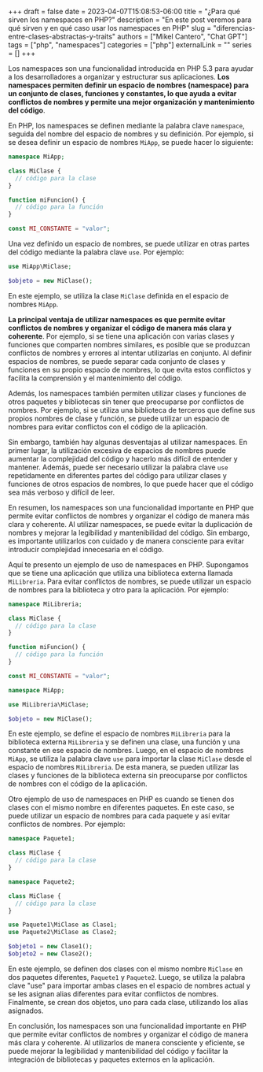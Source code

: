 +++
draft = false
date = 2023-04-07T15:08:53-06:00
title = "¿Para qué sirven los namespaces en PHP?"
description = "En este post veremos para qué sirven y en qué caso usar los namespaces en PHP"
slug = "diferencias-entre-clases-abstractas-y-traits"
authors = ["Mikel Cantero", "Chat GPT"]
tags = ["php", "namespaces"]
categories = ["php"]
externalLink = ""
series = []
+++

Los namespaces son una funcionalidad introducida en PHP 5.3 para ayudar a los desarrolladores a organizar y estructurar sus aplicaciones. **Los namespaces permiten definir un espacio de nombres (namespace) para un conjunto de clases, funciones y constantes, lo que ayuda a evitar conflictos de nombres y permite una mejor organización y mantenimiento del código**.

En PHP, los namespaces se definen mediante la palabra clave `namespace`, seguida del nombre del espacio de nombres y su definición. Por ejemplo, si se desea definir un espacio de nombres `MiApp`, se puede hacer lo siguiente:
```php
namespace MiApp;

class MiClase {
  // código para la clase
}

function miFuncion() {
  // código para la función
}

const MI_CONSTANTE = "valor";
```
Una vez definido un espacio de nombres, se puede utilizar en otras partes del código mediante la palabra clave `use`. Por ejemplo:
```php
use MiApp\MiClase;

$objeto = new MiClase();
```
En este ejemplo, se utiliza la clase `MiClase` definida en el espacio de nombres `MiApp`.

**La principal ventaja de utilizar namespaces es que permite evitar conflictos de nombres y organizar el código de manera más clara y coherente**. Por ejemplo, si se tiene una aplicación con varias clases y funciones que comparten nombres similares, es posible que se produzcan conflictos de nombres y errores al intentar utilizarlas en conjunto. Al definir espacios de nombres, se puede separar cada conjunto de clases y funciones en su propio espacio de nombres, lo que evita estos conflictos y facilita la comprensión y el mantenimiento del código.

Además, los namespaces también permiten utilizar clases y funciones de otros paquetes y bibliotecas sin tener que preocuparse por conflictos de nombres. Por ejemplo, si se utiliza una biblioteca de terceros que define sus propios nombres de clase y función, se puede utilizar un espacio de nombres para evitar conflictos con el código de la aplicación.

Sin embargo, también hay algunas desventajas al utilizar namespaces. En primer lugar, la utilización excesiva de espacios de nombres puede aumentar la complejidad del código y hacerlo más difícil de entender y mantener. Además, puede ser necesario utilizar la palabra clave `use` repetidamente en diferentes partes del código para utilizar clases y funciones de otros espacios de nombres, lo que puede hacer que el código sea más verboso y difícil de leer.

En resumen, los namespaces son una funcionalidad importante en PHP que permite evitar conflictos de nombres y organizar el código de manera más clara y coherente. Al utilizar namespaces, se puede evitar la duplicación de nombres y mejorar la legibilidad y mantenibilidad del código. Sin embargo, es importante utilizarlos con cuidado y de manera consciente para evitar introducir complejidad innecesaria en el código.

Aquí te presento un ejemplo de uso de namespaces en PHP. Supongamos que se tiene una aplicación que utiliza una biblioteca externa llamada `MiLibreria`. Para evitar conflictos de nombres, se puede utilizar un espacio de nombres para la biblioteca y otro para la aplicación. Por ejemplo:

```php
namespace MiLibreria;

class MiClase {
  // código para la clase
}

function miFuncion() {
  // código para la función
}

const MI_CONSTANTE = "valor";
```
```php
namespace MiApp;

use MiLibreria\MiClase;

$objeto = new MiClase();
```

En este ejemplo, se define el espacio de nombres `MiLibreria` para la biblioteca externa `MiLibreria` y se definen una clase, una función y una constante en ese espacio de nombres. Luego, en el espacio de nombres `MiApp`, se utiliza la palabra clave `use` para importar la clase `MiClase` desde el espacio de nombres `MiLibreria`. De esta manera, se pueden utilizar las clases y funciones de la biblioteca externa sin preocuparse por conflictos de nombres con el código de la aplicación.

Otro ejemplo de uso de namespaces en PHP es cuando se tienen dos clases con el mismo nombre en diferentes paquetes. En este caso, se puede utilizar un espacio de nombres para cada paquete y así evitar conflictos de nombres. Por ejemplo:
```php
namespace Paquete1;

class MiClase {
  // código para la clase
}
```
```php
namespace Paquete2;

class MiClase {
  // código para la clase
}

use Paquete1\MiClase as Clase1;
use Paquete2\MiClase as Clase2;

$objeto1 = new Clase1();
$objeto2 = new Clase2();
```
En este ejemplo, se definen dos clases con el mismo nombre `MiClase` en dos paquetes diferentes, `Paquete1` y `Paquete2`. Luego, se utiliza la palabra clave "use" para importar ambas clases en el espacio de nombres actual y se les asignan alias diferentes para evitar conflictos de nombres. Finalmente, se crean dos objetos, uno para cada clase, utilizando los alias asignados.

En conclusión, los namespaces son una funcionalidad importante en PHP que permite evitar conflictos de nombres y organizar el código de manera más clara y coherente. Al utilizarlos de manera consciente y eficiente, se puede mejorar la legibilidad y mantenibilidad del código y facilitar la integración de bibliotecas y paquetes externos en la aplicación.
